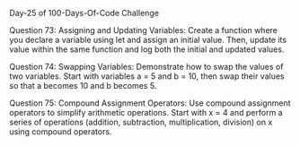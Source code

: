 Day-25 of 100-Days-Of-Code Challenge

Question 73: Assigning and Updating Variables: Create a function where you declare a variable using let and assign an initial value. Then, update its value within the same function and log both the initial and updated values.

Question 74: Swapping Variables: Demonstrate how to swap the values of two variables. Start with variables a = 5 and b = 10, then swap their values so that a becomes 10 and b becomes 5.

Question 75: Compound Assignment Operators: Use compound assignment operators to simplify arithmetic operations. Start with x = 4 and perform a series of operations (addition, subtraction, multiplication, division) on x using compound operators.